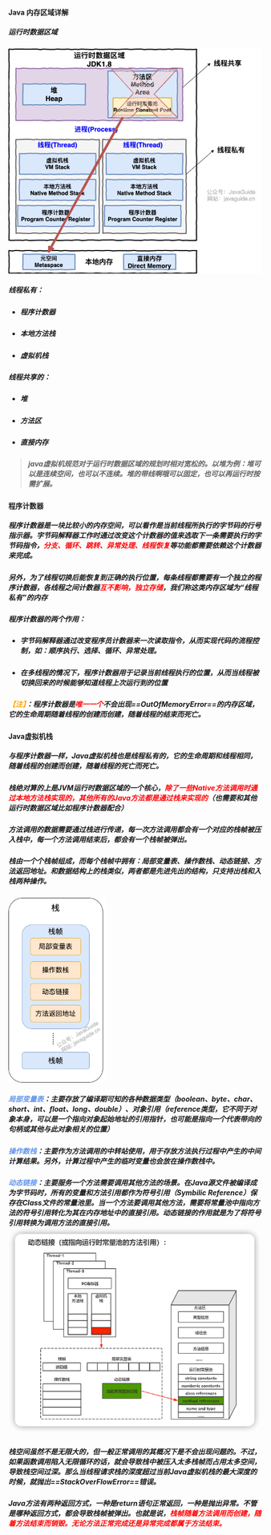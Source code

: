 #### Java 内存区域详解



##### 运行时数据区域

![Java 运行时数据区域（JDK1.8 之后）](img/java-runtime-data-areas-jdk1.8.png)



##### 线程私有：

- ##### 程序计数器

- ##### 本地方法栈

- ##### 虚拟机栈

##### 线程共享的：

- ##### 堆

- ##### 方法区

- ##### 直接内存

> ##### java虚拟机规范对于运行时数据区域的规划时相对宽松的。以堆为例：堆可以是连续空间，也可以不连续。堆的带线啊哦可以固定，也可以再运行时按需扩展。





#### 程序计数器

##### 程序计数器是一块比较小的内存空间，可以看作是当前线程所执行的字节码的行号指示器。字节码解释器工作时通过改变这个计数器的值来选取下一条需要执行的字节码指令，<font color='red'>分支、循环、跳转、异常处理、线程恢复</font>等功能都需要依赖这个计数器来完成。

##### 另外，为了线程切换后能恢复到正确的执行位置，每条线程都需要有一个独立的程序计数器，各线程之间计数器<font color='red'>互不影响，独立存储</font>，我们称这类内存区域为“线程私有”的内存

##### 程序计数器的两个作用：

- ##### 字节码解释器通过改变程序员计数器来一次读取指令，从而实现代码的流程控制，如：顺序执行、选择、循环、异常处理。

- ##### 在多线程的情况下，程序计数器用于记录当前线程执行的位置，从而当线程被切换回来的时候能够知道线程上次运行到的位置

##### <font color='orange'>【注】</font>：程序计数器是<font color='red'>唯一一个</font>不会出现==OutOfMemoryError==的内存区域，它的生命周期随着线程的创建而创建，随着线程的结束而死亡。



#### Java虚拟机栈

##### 与程序计数器一样，Java虚拟机栈也是线程私有的，它的生命周期和线程相同，随着线程的创建而创建，随着线程的死亡而死亡。

##### 栈绝对算的上是JVM运行时数据区域的一个核心，<font color='red'>除了一些Native方法调用时通过本地方法栈实现的，其他所有的Java方法都是通过栈来实现的</font>（也需要和其他运行时数据区域比如程序计数器配合）

##### 方法调用的数据需要通过栈进行传递，每一次方法调用都会有一个对应的栈帧被压入栈中，每一个方法调用结束后，都会有一个栈帧被弹出。

##### 栈由一个个栈帧组成，而每个栈帧中拥有：局部变量表、操作数栈、动态链接、方法返回地址。和数据结构上的栈类似，两者都是先进先出的结构，只支持出栈和入栈两种操作。



<img src="img/stack-area.png" alt="Java 虚拟机栈" style="zoom: 67%;" />

##### <font color='cornflowerblue'>局部变量表</font>：主要存放了编译期可知的各种数据类型（boolean、byte、char、short、int、float、long、double）、对象引用（reference类型，它不同于对象本身，可以是一个指向对象起始地址的引用指针，也可能是指向一个代表带向的句柄或其他与此对象相关的位置）

##### <font color='cornflowerblue'>操作数栈</font>：主要作为方法调用的中转站使用，用于存放方法执行过程中产生的中间计算结果。另外，计算过程中产生的临时变量也会放在操作数栈中。

##### <font color='cornflowerblue'>动态链接</font>：主要服务一个方法需要调用其他方法的场景。在Java源文件被编译成为字节码时，所有的变量和方法引用都作为符号引用（Symbilic Reference）保存在Class文件的常量池里。当一个方法要调用其他方法，需要将常量池中指向方法的符号引用转化为其在内存地址中的直接引用。动态链接的作用就是为了将符号引用转换为调用方法的直接引用。![img](img/jvmimage-20220331175738692.png)

##### 栈空间虽然不是无限大的，但一般正常调用的其概况下是不会出现问题的。不过，如果函数调用陷入无限循环的话，就会导致栈中被压入太多栈帧而占用太多空间，导致栈空间过深。那么当线程请求栈的深度超过当前Java虚拟机栈的最大深度的时候，就抛出==StackOverFlowError==错误。

##### Java方法有两种返回方式，一种是return语句正常返回，一种是抛出异常。不管是哪种返回方式，都会导致栈帧被弹出。也就是说，<font color='red'>栈帧随着方法调用而创建，随着方法结束而销毁。无论方法正常完成还是异常完成都属于方法结束。</font>





